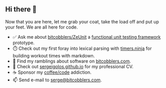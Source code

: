 ## Hi there 👋

Now that you are here, let me grab your coat, take the load off and put up your feet.  We are all here for code.

- ✅ Ask me about [bitcobblers/ZeUnit](https://github.com/bitcobblers/ZeUnit) a [functional unit testing framework](https://zeunit.org/) prototype.
- ⏱️ Check out my first foray into lexical parsing with [timers.ninja](https://timers.ninja) for building workout times with markdown.
- 🤔 Find my ramblings about software on [bitcobblers.com](https://bitcobblers.com).
- 🔭 Check out [sergeigolos.github.io](https://sergeigolos.github.io/) for my professional CV.
- ☕ Sponsor my [coffee/code](https://www.buymeacoffee.com/sergeigolos) addiction.
- 📫 Send e-mail to [serge@bitcobblers.com](mailto:serge@bitcobblers.com).
